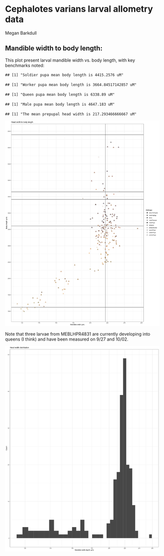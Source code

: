 Cephalotes varians larval allometry data
================
Megan Barkdull

## Mandible width to body length:

This plot present larval mandible width vs. body length, with key
benchmarks noted:

    ## [1] "Soldier pupa mean body length is 4415.2576 uM"

    ## [1] "Worker pupa mean body length is 3664.84517142857 uM"

    ## [1] "Queen pupa mean body length is 6338.89 uM"

    ## [1] "Male pupa mean body length is 4647.183 uM"

    ## [1] "The mean prepupal head width is 217.293466666667 uM"

![](README_files/figure-gfm/scatterplot-1.png)<!-- -->

Note that three larvae from MEBLHPR4831 are currently developing into
queens (I think) and have been measured on 9/27 and 10/02.

![](README_files/figure-gfm/barplot-1.png)<!-- -->
